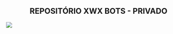 <h2 style="text-align: center;">REPOSITÓRIO XWX BOTS - PRIVADO</h2>
<img src=https://i.ibb.co/2NjFZNQ/603abded-0c89-4503-96c0-032f12ecf13c.jpg>
